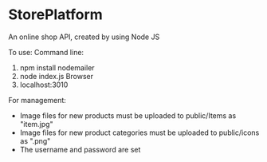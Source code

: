 # StorePlatform

An online shop API, created by using Node JS

To use:
Command line:
1. npm install nodemailer
2. node index.js
Browser
3. localhost:3010

For management:
- Image files for new products must be uploaded to public/Items as "item<productIdNumber>.jpg" 
- Image files for new product categories must be uploaded to public/icons as "<categoryname>.png"
- The username and password are set
